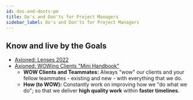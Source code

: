 ```yaml
---
id: dos-and-donts-pm
title: Do's and Don'ts for Project Managers
sidebar_label: Do's and Don'ts for Project Managers
---
```


## Know and live by the Goals

- [Axioned: Lenses 2022](../../playbook/lenses)
- [Axioned: WOWing Clients "Mini Handbook"](../../playbook/wowing-clients)
  - **WOW Clients and Teammates:** Always "wow" our clients and your fellow teammates - existing and new - with everything that we do.
  - **How (to WOW):** Constantly work on improving how we "do what we do"; so that we deliver **high quality work** within **faster timelines**.
